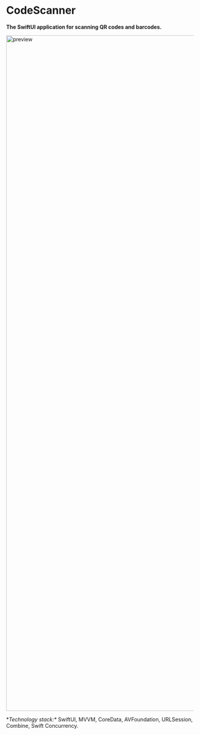 # CodeScanner
**The SwiftUI application for scanning QR codes and barcodes.**

<img width="3657" height="1809" alt="preview" src="https://github.com/user-attachments/assets/fd987614-e3f7-4832-ba33-e17519cde792" />

**Technology stack:\**
SwiftUI, MVVM, CoreData, AVFoundation, URLSession, Combine,
Swift Concurrency.
